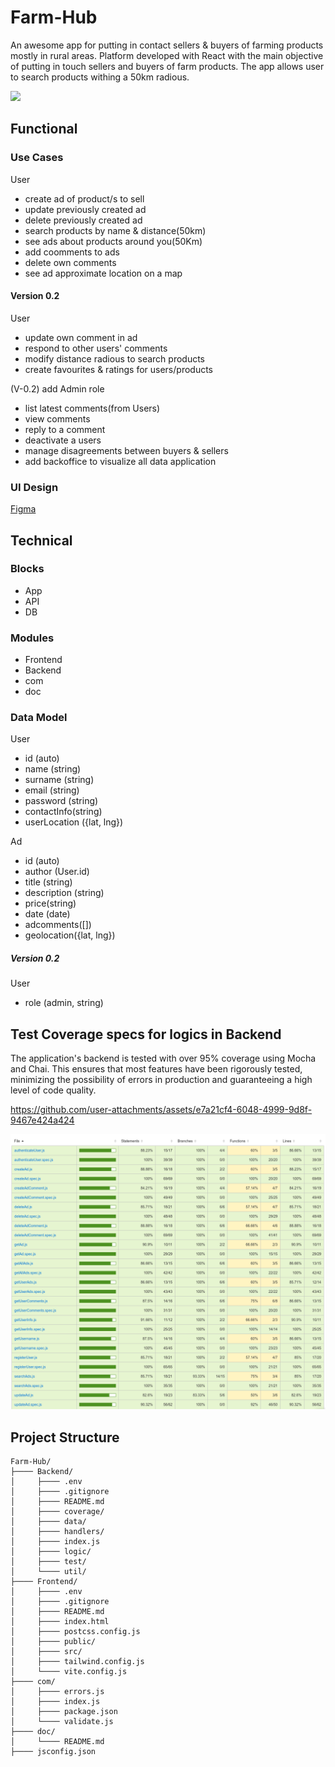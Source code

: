 # Farm-Hub

An awesome app for putting in contact sellers & buyers of farming products mostly in rural areas. Platform developed with React with the main objective of putting in touch sellers and buyers of farm products. The app allows user to search products withing a 50km radious.

![](https://media.giphy.com/media/L0N18KIcj6Q1k1qawG/giphy.gif?cid=790b7611to347bowg1zej1c49sayiiv15oc2ld0f9xa767j3&ep=v1_gifs_search&rid=giphy.gif&ct=g)

## Functional

### Use Cases

User

-   create ad of product/s to sell
-   update previously created ad
-   delete previously created ad
-   search products by name & distance(50km)
-   see ads about products around you(50Km)
-   add coomments to ads
-   delete own comments
-   see ad approximate location on a map

#### Version 0.2

User

-   update own comment in ad
-   respond to other users' comments
-   modify distance radious to search products
-   create favourites & ratings for users/products

(V-0.2) add Admin role

-   list latest comments(from Users)
-   view comments
-   reply to a comment
-   deactivate a users
-   manage disagreements between buyers & sellers
-   add backoffice to visualize all data application

### UI Design

[Figma](https://www.figma.com/design/mestlo3h1KAcMCOMNI5L0T/APP?node-id=0-1&t=Efvnu97s1AQavJi9-0)

## Technical

### Blocks

-   App
-   API
-   DB

### Modules

-   Frontend
-   Backend
-   com
-   doc

### Data Model

User

-   id (auto)
-   name (string)
-   surname (string)
-   email (string)
-   password (string)
-   contactInfo(string)
-   userLocation ({lat, lng})

Ad

-   id (auto)
-   author (User.id)
-   title (string)
-   description (string)
-   price(string)
-   date (date)
-   adcomments([])
-   geolocation({lat, lng})

##### Version 0.2

User

-   role (admin, string)

## Test Coverage specs for logics in Backend

The application's backend is tested with over 95% coverage using Mocha and Chai. This ensures that most features have been rigorously tested, minimizing the possibility of errors in production and guaranteeing a high level of code quality.

https://github.com/user-attachments/assets/e7a21cf4-6048-4999-9d8f-9467e424a424

![Test Coverage](image.png)

## Project Structure

```
Farm-Hub/
├──── Backend/
│     ├──── .env
│     ├──── .gitignore
│     ├──── README.md
│     ├──── coverage/
│     ├──── data/
│     ├──── handlers/
│     ├──── index.js
│     ├──── logic/
│     ├──── test/
│     └──── util/
├──── Frontend/
│     ├──── .env
│     ├──── .gitignore
│     ├──── README.md
│     ├──── index.html
│     ├──── postcss.config.js
│     ├──── public/
│     ├──── src/
│     ├──── tailwind.config.js
│     └──── vite.config.js
├──── com/
│     ├──── errors.js
│     ├──── index.js
│     ├──── package.json
│     └──── validate.js
├──── doc/
│     └──── README.md
├──── jsconfig.json
```
